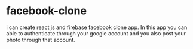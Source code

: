 # facebook-clone
i can create react js and firebase facebook clone app. In this app you can able to authenticate through your google account and you also post your photo through that account.
